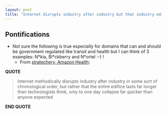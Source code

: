 ```yaml
---
layout: post
title: "Internet disrupts industry after industry but that industry edifice lasts far longer than technologists think, only to one day collapse far quicker than anyone expected e.g. Nokia, Nortel and Blackberry"
---
```


## Pontifications

* Not sure the following is true especially for domains that can and should be government regulated like transit and health but I can think of 3 examples: N\*kia, Bl\*ckberry and N\*ortel :-) !
    * From [stratechery, Amazon Health](https://stratechery.com/2018/amazon-health/):

**QUOTE**

<blockquote>

 Internet methodically disrupts industry after industry in some sort of chronological order, but rather that the entire edifice lasts far longer than technologists think, only to one day collapse far quicker than anyone expected

</blockquote>

**END QUOTE**

